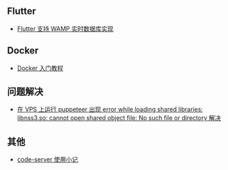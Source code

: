## Flutter
- [Flutter 支持 WAMP 实时数据库实现](https://github.com/realfrancisyan/blog/issues/3)

## Docker
- [Docker 入门教程](https://github.com/realfrancisyan/blog/issues/1)

## 问题解决
- [在 VPS 上运行 puppeteer 出现 error while loading shared libraries: libnss3.so: cannot open shared object file: No such file or directory 解决](https://github.com/realfrancisyan/blog/issues/2)

## 其他
- [code-server 使用小记](https://github.com/realfrancisyan/blog/issues/4)
